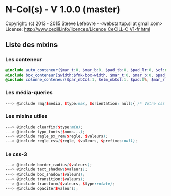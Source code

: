 # N-Col(s) - V 1.0.0 (master)

Copyright: (c) 2013 - 2015 Steeve Lefebvre - <webstartup.sl at gmail.com>
License: http://www.cecill.info/licences/Licence_CeCILL-C_V1-fr.html

## Liste des mixins 

### Les conteneur 

```scss
@include auto_conteneur($mar_t:0, $mar_b:0, $pad_tb:0, $pad_lr:0, $cf:null);
@include box_conteneur($width:$fmk-box-width, $mar_t:0, $mar_b:0, $pad_tb:0, $pad_lr:0, $cf:null);
@include colonne_conteneur($par_nbCol:1, $elm_nbCol:1, $pad:0%, $mar_r:0%, $fin:null, $cf:null);
```

### Les média-queries 

```scss
---> @include rmq($media, $type:max, $orientation: null){ /* Votre css */ };
```

### Les mixins utiles

```scss
---> @include clearfix($type:min);
---> @include typo_fonts($noms...);
---> @include regle_px_rem($regle, $valeurs);
---> @include regle_css($regle, $valeurs, $prefixes:null);
```

### Le css-3

```scss
---> @include border_radius($valeurs);
---> @include text_shadow($valeurs);
---> @include box_shadow($valeurs);
---> @include transition($valeurs);
---> @include transform($valeurs, $type:rotate);
---> @include opacite($valeurs);
```

